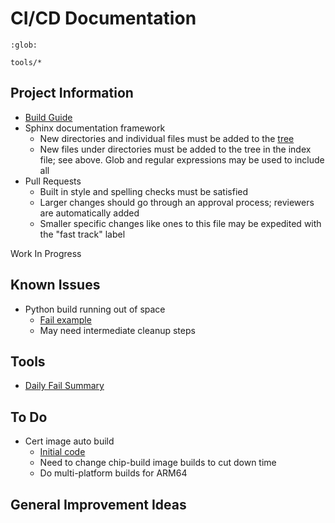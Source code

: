 # CI/CD Documentation

```{toctree}
:glob:

tools/*
```

## Project Information

-   [Build Guide](https://github.com/project-chip/connectedhomeip/blob/master/docs/guides/BUILDING.html)
-   Sphinx documentation framework
    -   New directories and individual files must be added to the [tree](https://github.com/project-chip/connectedhomeip/blob/ci-cd-doc-patch/docs/index.html)
    -   New files under directories must be added to the tree in the index file; see above. Glob and regular expressions may be used to include all
-   Pull Requests
    -   Built in style and spelling checks must be satisfied
    -   Larger changes should go through an approval process; reviewers are automatically added
    -   Smaller specific changes like ones to this file may be expedited with the "fast track" label

Work In Progress

## Known Issues

-   Python build running out of space
    -   [Fail example](https://github.com/project-chip/connectedhomeip/actions/runs/6239660536/job/16938053552?pr=29333)
    -   May need intermediate cleanup steps

## Tools

-   [Daily Fail Summary](tools/daily_fail_summary.html)

## To Do

-   Cert image auto build
    -   [Initial code](https://github.com/woody-apple/connectedhomeip/tree/build-cert-bins)
    -   Need to change chip-build image builds to cut down time
    -   Do multi-platform builds for ARM64

## General Improvement Ideas
